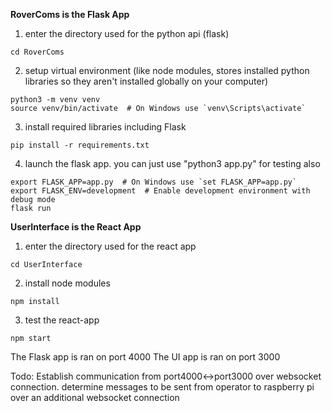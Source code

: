 **RoverComs is the Flask App**
1. enter the directory used for the python api (flask)
```
cd RoverComs
```
2. setup virtual environment
(like node modules, stores installed python libraries so they aren't installed globally on your computer)
```
python3 -m venv venv
source venv/bin/activate  # On Windows use `venv\Scripts\activate`
```
3. install required libraries including Flask
```
pip install -r requirements.txt
```
4. launch the flask app. you can just use "python3 app.py" for testing also
```
export FLASK_APP=app.py  # On Windows use `set FLASK_APP=app.py`
export FLASK_ENV=development  # Enable development environment with debug mode
flask run
```

**UserInterface is the React App**
1. enter the directory used for the react app
```
cd UserInterface
```
2. install node modules
```
npm install
```
3. test the react-app
```
npm start
```

The Flask app is ran on port 4000
The UI app is ran on port 3000

Todo:
Establish communication from port4000<->port3000 over websocket connection.
determine messages to be sent from operator to raspberry pi over an additional websocket connection
